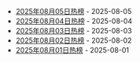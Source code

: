 * [2025年08月05日热榜](https://product-daily.haha.ai/posts/20250805) - 2025-08-05
* [2025年08月04日热榜](https://product-daily.haha.ai/posts/20250804) - 2025-08-04
* [2025年08月03日热榜](https://product-daily.haha.ai/posts/20250803) - 2025-08-03
* [2025年08月02日热榜](https://product-daily.haha.ai/posts/20250802) - 2025-08-02
* [2025年08月01日热榜](https://product-daily.haha.ai/posts/20250801) - 2025-08-01
